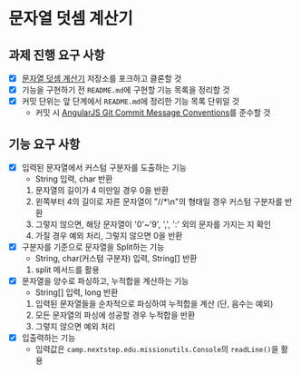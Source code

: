 # 문자열 덧셈 계산기

## 과제 진행 요구 사항

- [x] [문자열 덧셈 계산기](https://github.com/woowacourse-precourse/java-calculator-7)  저장소를 포크하고 클론할 것
- [x] 기능을 구현하기 전  `README.md`에 구현할 기능 목록을 정리할 것
- [x] 커밋 단위는 앞 단계에서  `README.md`에 정리한 기능 목록 단위일 것
	- 커밋 시 [AngularJS Git Commit Message Conventions](https://gist.github.com/stephenparish/9941e89d80e2bc58a153)를 준수할 것

## 기능 요구 사항

- [x] 입력된 문자열에서 커스텀 구분자를 도출하는 기능
	- String 입력, char 반환
	1. 문자열의 길이가 4 미만일 경우 0을 반환
	2. 왼쪽부터 4의 길이로 자른 문자열이 "//*\n"의 형태일 경우 커스텀 구분자를 반환
	3. 그렇지 않으면, 해당 문자열이 '0'~'9', ',', ':' 외의 문자를 가지는 지 확인
	4. 가질 경우 예외 처리, 그렇지 않으면 0을 반환
- [x] 구분자를 기준으로 문자열을 Split하는 기능
	- String, char(커스텀 구분자) 입력, String[] 반환
	1. split 메서드를 활용
- [x] 문자열을 양수로 파싱하고, 누적합을 계산하는 기능
	- String[] 입력, long 반환
	1. 입력된 문자열들을 순차적으로 파싱하여 누적합을 계산 (단, 음수는 예외)
	2. 모든 문자열의 파싱에 성공할 경우 누적합을 반환
	3. 그렇지 않으면 예외 처리
- [x]  입출력하는 기능
	- 입력값은 `camp.nextstep.edu.missionutils.Console`의 `readLine()`을 활용